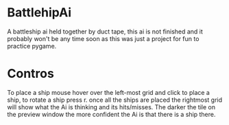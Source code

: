 # BattlehipAi
A battleship ai held together by duct tape, this ai is not finished and it probably won't be any time soon as this was just a project for fun to practice pygame.

# Contros
To place a ship mouse hover over the left-most grid and click to place a ship, to rotate a ship press r.
once all the ships are placed the rightmost grid will show what the Ai is thinking and its hits/misses.
The darker the tile on the preview window the more confident the Ai is that there is a ship there.
